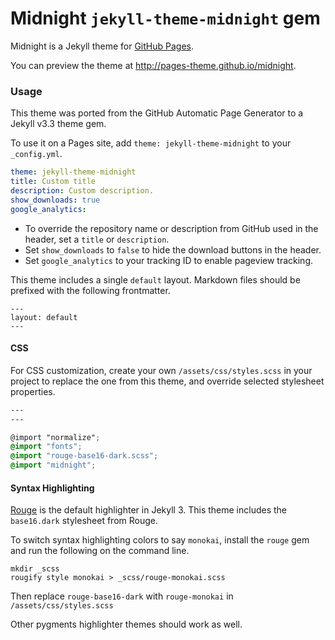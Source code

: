 # Midnight `jekyll-theme-midnight` gem

Midnight is a Jekyll theme for [GitHub Pages](https://pages.github.com).

You can preview the theme at http://pages-theme.github.io/midnight.

### Usage

This theme was ported from the GitHub Automatic Page Generator to a Jekyll v3.3 theme gem.

To use it on a Pages site, add `theme: jekyll-theme-midnight` to your `_config.yml`.

```yml
theme: jekyll-theme-midnight
title: Custom title
description: Custom description.
show_downloads: true
google_analytics:
```

- To override the repository name or description from GitHub used in the header, set a `title` or `description`.
- Set `show_downloads` to `false` to hide the download buttons in the header.
- Set `google_analytics` to your tracking ID to enable pageview tracking.

This theme includes a single `default` layout. Markdown files should be prefixed with the following frontmatter.

```
---
layout: default
---

```

#### CSS

For CSS customization, create your own `/assets/css/styles.scss` in your project to replace the one from this theme, and override selected stylesheet properties.

```scss
---
---

@import "normalize";
@import "fonts";
@import "rouge-base16-dark.scss";
@import "midnight";
```

#### Syntax Highlighting

[Rouge](http://rouge.jneen.net/) is the default highlighter in Jekyll 3. This theme includes the `base16.dark` stylesheet from Rouge.

To switch syntax highlighting colors to say `monokai`, install the `rouge` gem and run the following on the command line.

```
mkdir _scss
rougify style monokai > _scss/rouge-monokai.scss
```

Then replace `rouge-base16-dark` with `rouge-monokai` in `/assets/css/styles.scss`

Other pygments highlighter themes should work as well.
